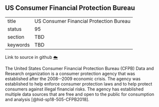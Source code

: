 ## US Consumer Financial Protection Bureau


|          |                                         |
| -------- | --------------------------------------- |
| title    | US Consumer Financial Protection Bureau |
| status   | 95                                      |
| section  | TBD                                     |
| keywords | TBD                                     |

Link to source in github [:cloud:](https://github.com/cloudmesh/technologies/blob/master/chapters/incomming/abstract-united-states-consumer-financial-protection-bureau.md)



The United States Consumer Financial Protection Bureau (CFPB) Data and
Research organization is a consumer protection agency that was
established after the 2008--2009 economic crisis. The agency was
established to help enforce consumer protection laws and to help protect
consumers against illegal financial risks. The agency has established
multiple data sources that are free and open to the public for
consumption and analysis [@hid-sp18-505-CFPB2018].
